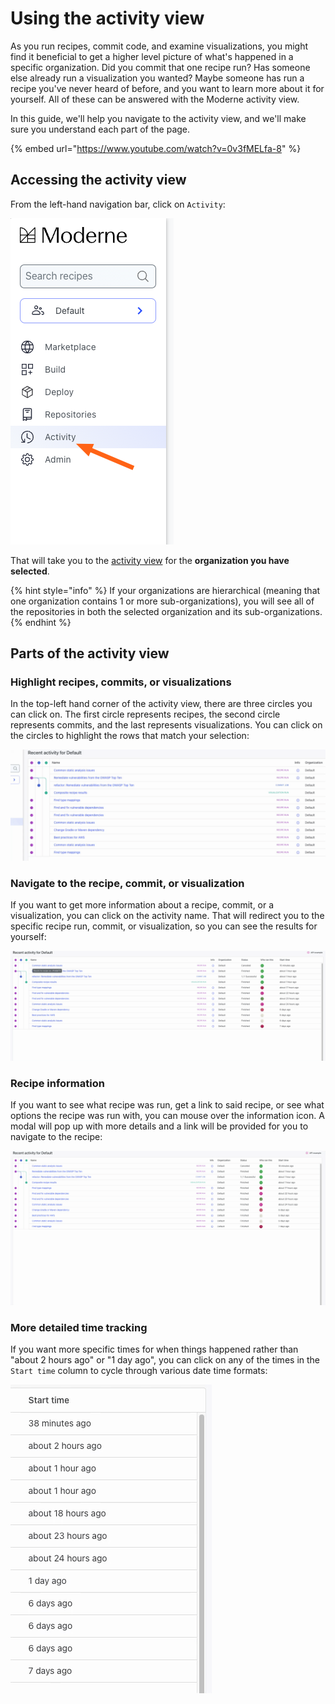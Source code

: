 # Using the activity view

As you run recipes, commit code, and examine visualizations, you might find it beneficial to get a higher level picture of what's happened in a specific organization. Did you commit that one recipe run? Has someone else already run a visualization you wanted? Maybe someone has run a recipe you've never heard of before, and you want to learn more about it for yourself. All of these can be answered with the Moderne activity view.

In this guide, we'll help you navigate to the activity view, and we'll make sure you understand each part of the page.

{% embed url="https://www.youtube.com/watch?v=0v3fMELfa-8" %}

## Accessing the activity view

From the left-hand navigation bar, click on `Activity`:

![](../../../.gitbook/assets/activity-link.png)

That will take you to the [activity view](https://app.moderne.io/recent-activity) for the **organization you have selected**.

{% hint style="info" %}
If your organizations are hierarchical (meaning that one organization contains 1 or more sub-organizations), you will see all of the repositories in both the selected organization and its sub-organizations.
{% endhint %}

## Parts of the activity view

### Highlight recipes, commits, or visualizations

In the top-left hand corner of the activity view, there are three circles you can click on. The first circle represents recipes, the second circle represents commits, and the last represents visualizations. You can click on the circles to highlight the rows that match your selection:

![](../../../.gitbook/assets/highlight-activity.gif)

### Navigate to the recipe, commit, or visualization

If you want to get more information about a recipe, commit, or a visualization, you can click on the activity name. That will redirect you to the specific recipe run, commit, or visualization, so you can see the results for yourself:

![](../../../.gitbook/assets/activity-name-link.gif)

### Recipe information

If you want to see what recipe was run, get a link to said recipe, or see what options the recipe was run with, you can mouse over the information icon. A modal will pop up with more details and a link will be provided for you to navigate to the recipe:

![](../../../.gitbook/assets/activity-info.gif)

### More detailed time tracking

If you want more specific times for when things happened rather than "about 2 hours ago" or "1 day ago", you can click on any of the times in the `Start time` column to cycle through various date time formats:

![](../../../.gitbook/assets/activity-time.gif)
